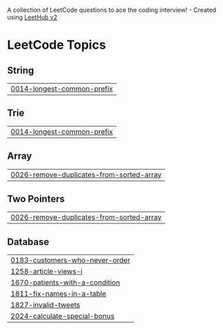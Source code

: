 A collection of LeetCode questions to ace the coding interview! - Created using [LeetHub v2](https://github.com/arunbhardwaj/LeetHub-2.0)
<!---LeetCode Topics Start-->
# LeetCode Topics
## String
|  |
| ------- |
| [0014-longest-common-prefix](https://github.com/Code2Drift/LeetCode/tree/master/0014-longest-common-prefix) |
## Trie
|  |
| ------- |
| [0014-longest-common-prefix](https://github.com/Code2Drift/LeetCode/tree/master/0014-longest-common-prefix) |
## Array
|  |
| ------- |
| [0026-remove-duplicates-from-sorted-array](https://github.com/Code2Drift/LeetCode/tree/master/0026-remove-duplicates-from-sorted-array) |
## Two Pointers
|  |
| ------- |
| [0026-remove-duplicates-from-sorted-array](https://github.com/Code2Drift/LeetCode/tree/master/0026-remove-duplicates-from-sorted-array) |
## Database
|  |
| ------- |
| [0183-customers-who-never-order](https://github.com/Code2Drift/LeetCode/tree/master/0183-customers-who-never-order) |
| [1258-article-views-i](https://github.com/Code2Drift/LeetCode/tree/master/1258-article-views-i) |
| [1670-patients-with-a-condition](https://github.com/Code2Drift/LeetCode/tree/master/1670-patients-with-a-condition) |
| [1811-fix-names-in-a-table](https://github.com/Code2Drift/LeetCode/tree/master/1811-fix-names-in-a-table) |
| [1827-invalid-tweets](https://github.com/Code2Drift/LeetCode/tree/master/1827-invalid-tweets) |
| [2024-calculate-special-bonus](https://github.com/Code2Drift/LeetCode/tree/master/2024-calculate-special-bonus) |
<!---LeetCode Topics End-->